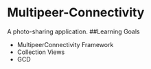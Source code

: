 # Multipeer-Connectivity
A photo-sharing application.
##Learning Goals
<ul>
  <li>MultipeerConnectivity Framework</li>
  <li>Collection Views</li>
  <li>GCD</li>
</ul>
